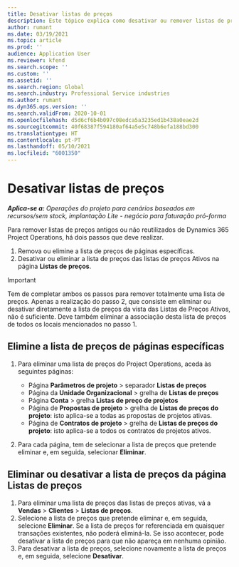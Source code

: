 ```yaml
---
title: Desativar listas de preços
description: Este tópico explica como desativar ou remover listas de preços não reutilizadas ou antigas.
author: rumant
ms.date: 03/19/2021
ms.topic: article
ms.prod: ''
audience: Application User
ms.reviewer: kfend
ms.search.scope: ''
ms.custom: ''
ms.assetid: ''
ms.search.region: Global
ms.search.industry: Professional Service industries
ms.author: rumant
ms.dyn365.ops.version: ''
ms.search.validFrom: 2020-10-01
ms.openlocfilehash: d5d6cf6b4b097c08edca5a3235ed1b438a0eae2d
ms.sourcegitcommit: 40f68387f594180af64a5e5c748b6efa188bd300
ms.translationtype: HT
ms.contentlocale: pt-PT
ms.lasthandoff: 05/10/2021
ms.locfileid: "6001350"
---
```

# <a name="deactivate-price-lists"></a>Desativar listas de preços 

_**Aplica-se a:** Operações do projeto para cenários baseados em recursos/sem stock, implantação Lite - negócio para faturação pró-forma_

Para remover listas de preços antigos ou não reutilizados de Dynamics 365 Project Operations, há dois passos que deve realizar. 

1. Remova ou elimine a lista de preços de páginas específicas.
2. Desativar ou eliminar a lista de preços das listas de preços Ativos na página **Listas de preços**.

>[!IMPORTANT]
> Tem de completar ambos os passos para remover totalmente uma lista de preços. Apenas a realização do passo 2, que consiste em eliminar ou desativar diretamente a lista de preços da vista das Listas de Preços Ativos, não é suficiente. Deve também eliminar a associação desta lista de preços de todos os locais mencionados no passo 1.

## <a name="delete-the-price-list-from-specific-pages"></a>Elimine a lista de preços de páginas específicas
1. Para eliminar uma lista de preços do Project Operations, aceda às seguintes páginas:  

      - Página **Parâmetros de projeto** > separador **Listas de preços**
      - Página da **Unidade Organizacional** > grelha de **Listas de preços**
      - Página **Conta** > grelha **Listas de preço de projetos**
      - Página de **Propostas de projeto** > grelha de **Listas de preços do projeto**: isto aplica-se a todas as propostas de projetos ativas.
      - Página de **Contratos de projeto** > grelha de **Listas de preços do projeto**: isto aplica-se a todos os contratos de projetos ativos.

 2. Para cada página, tem de selecionar a lista de preços que pretende eliminar e, em seguida, selecionar **Eliminar**. 
 
## <a name="delete-or-deactivate-the-price-list-from-the-price-lists-page"></a>Eliminar ou desativar a lista de preços da página Listas de preços
 
1. Para eliminar uma lista de preços das listas de preços ativas, vá a **Vendas** > **Clientes** > **Listas de preços**. 
2. Selecione a lista de preços que pretende eliminar e, em seguida, selecione **Eliminar**. Se a lista de preços for referenciada em quaisquer transações existentes, não poderá eliminá-la. Se isso acontecer, pode desativar a lista de preços para que não apareça em nenhuma opinião. 
3. Para desativar a lista de preços, selecione novamente a lista de preços e, em seguida, selecione **Desativar**.   
